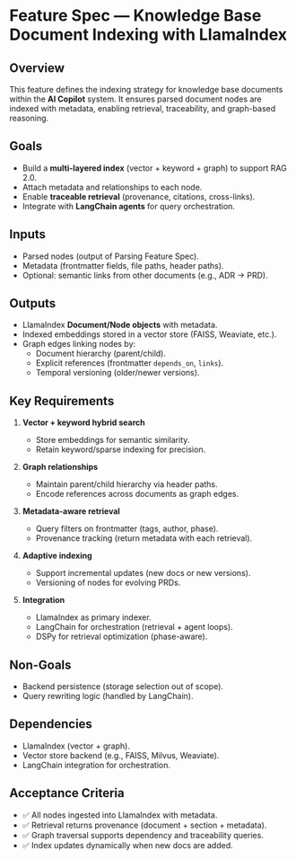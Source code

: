 # Feature Spec — Knowledge Base Document Indexing with LlamaIndex

## Overview
This feature defines the indexing strategy for knowledge base documents within the **AI Copilot** system. It ensures parsed document nodes are indexed with metadata, enabling retrieval, traceability, and graph-based reasoning.

## Goals
- Build a **multi-layered index** (vector + keyword + graph) to support RAG 2.0.
- Attach metadata and relationships to each node.
- Enable **traceable retrieval** (provenance, citations, cross-links).
- Integrate with **LangChain agents** for query orchestration.

## Inputs
- Parsed nodes (output of Parsing Feature Spec).
- Metadata (frontmatter fields, file paths, header paths).
- Optional: semantic links from other documents (e.g., ADR → PRD).

## Outputs
- LlamaIndex **Document/Node objects** with metadata.
- Indexed embeddings stored in a vector store (FAISS, Weaviate, etc.).
- Graph edges linking nodes by:
  - Document hierarchy (parent/child).
  - Explicit references (frontmatter `depends_on`, `links`).
  - Temporal versioning (older/newer versions).

## Key Requirements
1. **Vector + keyword hybrid search**
   - Store embeddings for semantic similarity.
   - Retain keyword/sparse indexing for precision.

2. **Graph relationships**
   - Maintain parent/child hierarchy via header paths.
   - Encode references across documents as graph edges.

3. **Metadata-aware retrieval**
   - Query filters on frontmatter (tags, author, phase).
   - Provenance tracking (return metadata with each retrieval).

4. **Adaptive indexing**
   - Support incremental updates (new docs or new versions).
   - Versioning of nodes for evolving PRDs.

5. **Integration**
   - LlamaIndex as primary indexer.
   - LangChain for orchestration (retrieval + agent loops).
   - DSPy for retrieval optimization (phase-aware).

## Non-Goals
- Backend persistence (storage selection out of scope).
- Query rewriting logic (handled by LangChain).

## Dependencies
- LlamaIndex (vector + graph).
- Vector store backend (e.g., FAISS, Milvus, Weaviate).
- LangChain integration for orchestration.

## Acceptance Criteria
- ✅ All nodes ingested into LlamaIndex with metadata.
- ✅ Retrieval returns provenance (document + section + metadata).
- ✅ Graph traversal supports dependency and traceability queries.
- ✅ Index updates dynamically when new docs are added.

